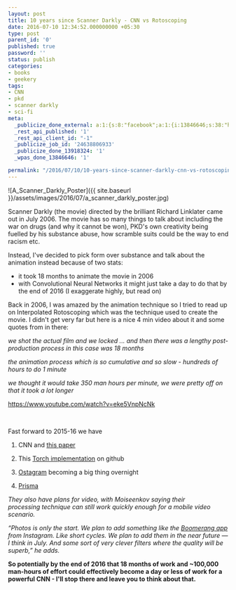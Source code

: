 ```yaml
---
layout: post
title: 10 years since Scanner Darkly - CNN vs Rotoscoping
date: 2016-07-10 12:34:52.000000000 +05:30
type: post
parent_id: '0'
published: true
password: ''
status: publish
categories:
- books
- geekery
tags:
- CNN
- pkd
- scanner darkly
- sci-fi
meta:
  _publicize_done_external: a:1:{s:8:"facebook";a:1:{i:13846646;s:38:"https://facebook.com/10157057057890184";}}
  _rest_api_published: '1'
  _rest_api_client_id: "-1"
  _publicize_job_id: '24638806933'
  _publicize_done_13918324: '1'
  _wpas_done_13846646: '1'

permalink: "/2016/07/10/10-years-since-scanner-darkly-cnn-vs-rotoscoping/"
---
```

![A_Scanner_Darkly_Poster]({{ site.baseurl }}/assets/images/2016/07/a_scanner_darkly_poster.jpg)

Scanner Darkly (the movie) directed by the brilliant Richard Linklater came out in July 2006.&nbsp;The&nbsp;movie has so many things&nbsp;to talk about including the war on drugs (and why it cannot be won), PKD's own creativity being fuelled by his substance abuse, how scramble suits could be the way to end racism etc.

Instead,&nbsp;I've decided to pick form over substance and talk about the animation instead because of two stats:

- it took 18 months to animate the movie in 2006
- with Convolutional Neural Networks it might just take a day to do that by the end of 2016&nbsp;(I exaggerate highly, but read on)

Back in 2006, I was amazed by the animation technique so I tried to read up on&nbsp;Interpolated Rotoscoping which was the technique used to create the movie. I didn't get very far but here is a nice 4 min video about it&nbsp;and some quotes from in there:

_we shot the actual film&nbsp;and we locked ... and then there was a lengthy post-production process in this case was 18 months_

_the animation process which is so cumulative and so slow - hundreds of hours to do 1 minute_

_we thought it would take 350 man hours per minute, we were pretty off on that it took a lot longer_

https://www.youtube.com/watch?v=eke5VnpNcNk

&nbsp;

Fast forward to 2015-16 we have

1. CNN&nbsp;and [this paper](http://arxiv.org/pdf/1508.06576v2.pdf)

2. This [Torch implementation](https://github.com/jcjohnson/neural-style)&nbsp;on github

3. [Ostagram](http://ostagram.ru/static_pages/lenta?last_days=30&locale=en) becoming a big thing overnight

4. [Prisma](https://techcrunch.com/2016/06/24/prisma-uses-ai-to-turn-your-photos-into-graphic-novel-fodder-double-quick/)

_They&nbsp;also have plans for video, with&nbsp;Moiseenkov saying their processing&nbsp;technique can&nbsp;still work quickly enough for a mobile video scenario._

_“Photos is only the start. We plan to add something like the [Boomerang app](https://itunes.apple.com/us/app/boomerang-from-instagram/id1041596399?mt=8) from Instagram. Like short cycles. We plan to add them in the near future — I think in July. And some sort of very clever filters where the quality will be superb,” he adds._

**So potentially by the end of 2016 that 18 months of work and ~100,000 man-hours of effort could effectively become a day or less of work for a powerful&nbsp;CNN - I'll stop there and leave you to think about that.**


